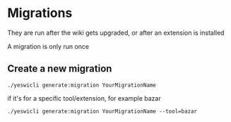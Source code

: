 # Migrations

They are run after the wiki gets upgraded, or after an extension is installed

A migration is only run once

## Create a new migration

`./yeswicli generate:migration YourMigrationName`

if it's for a specific tool/extension, for example bazar

`./yeswicli generate:migration YourMigrationName --tool=bazar`
